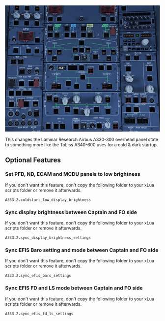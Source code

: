 ![A330 Overhead Panel](OverheadPanel.png)

This changes the Laminar Research Airbus A330-300 overhead panel state to something more like the ToLiss A340-600 uses for a cold & dark startup.

## Optional Features
### Set PFD, ND, ECAM and MCDU panels to low brightness
If you don't want this feature, don't copy the following folder to your xLua scripts folder or remove it afterwards.
```
A333.Z.coldstart_low_display_brightness
```

### Sync display brightness between Captain and FO side
If you don't want this feature, don't copy the following folder to your xLua scripts folder or remove it afterwards.
```
A333.Z.sync_display_brightness_settings
```

### Sync EFIS Baro setting and mode between Captain and FO side
If you don't want this feature, don't copy the following folder to your xLua scripts folder or remove it afterwards.
```
A333.Z.sync_efis_baro_settings
```

### Sync EFIS FD and LS mode between Captain and FO side
If you don't want this feature, don't copy the following folder to your xLua scripts folder or remove it afterwards.
```
A333.Z.sync_efis_fd_ls_settings
```
